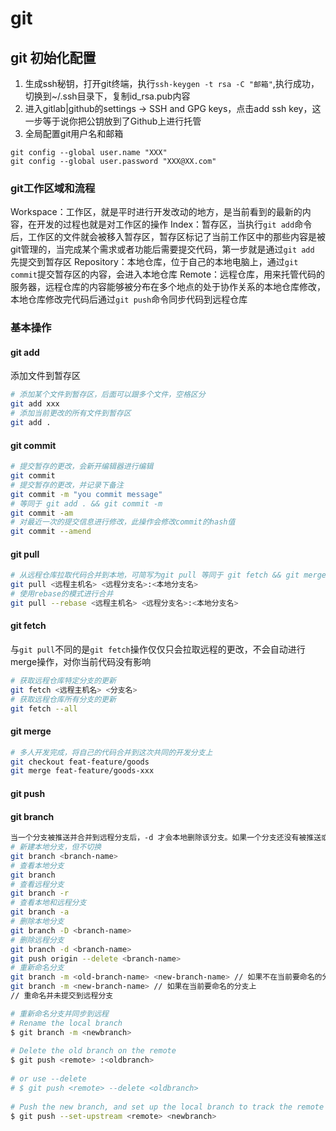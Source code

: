 # git

## git 初始化配置

1. 生成ssh秘钥，打开git终端，执行`ssh-keygen -t rsa -C "邮箱"`,执行成功，切换到~/.ssh目录下，复制id_rsa.pub内容
2. 进入gitlab|github的settings -> SSH and GPG keys，点击add ssh key，这一步等于说你把公钥放到了Github上进行托管
3. 全局配置git用户名和邮箱

```shell
git config --global user.name "XXX"
git config --global user.password "XXX@XX.com"
```

### git工作区域和流程

Workspace：工作区，就是平时进行开发改动的地方，是当前看到的最新的内容，在开发的过程也就是对工作区的操作
Index：暂存区，当执行`git add`命令后，工作区的文件就会被移入暂存区，暂存区标记了当前工作区中的那些内容是被git管理的，当完成某个需求或者功能后需要提交代码，第一步就是通过`git add` 先提交到暂存区
Repository：本地仓库，位于自己的本地电脑上，通过`git commit`提交暂存区的内容，会进入本地仓库
Remote：远程仓库，用来托管代码的服务器，远程仓库的内容能够被分布在多个地点的处于协作关系的本地仓库修改，本地仓库修改完代码后通过`git push`命令同步代码到远程仓库

### 基本操作

#### git add

添加文件到暂存区

```sh
# 添加某个文件到暂存区，后面可以跟多个文件，空格区分
git add xxx
# 添加当前更改的所有文件到暂存区
git add .
```

#### git commit

```sh
# 提交暂存的更改，会新开编辑器进行编辑
git commit
# 提交暂存的更改，并记录下备注
git commit -m "you commit message"
# 等同于 git add . && git commit -m
git commit -am
# 对最近一次的提交信息进行修改，此操作会修改commit的hash值
git commit --amend
```

#### git pull

```sh
# 从远程仓库拉取代码合并到本地，可简写为git pull 等同于 git fetch && git merge
git pull <远程主机名> <远程分支名>:<本地分支名>
# 使用rebase的模式进行合并
git pull --rebase <远程主机名> <远程分支名>:<本地分支名>
```

#### git fetch

与`git pull`不同的是`git fetch`操作仅仅只会拉取远程的更改，不会自动进行merge操作，对你当前代码没有影响

```sh
# 获取远程仓库特定分支的更新
git fetch <远程主机名> <分支名>
# 获取远程仓库所有分支的更新
git fetch --all
```

#### git merge

```sh
# 多人开发完成，将自己的代码合并到这次共同的开发分支上
git checkout feat-feature/goods
git merge feat-feature/goods-xxx
```

#### git push

#### git branch

```sh
当一个分支被推送并合并到远程分支后，-d 才会本地删除该分支。如果一个分支还没有被推送或者合并，那么可以使用-D强制删除它
# 新建本地分支，但不切换
git branch <branch-name> 
# 查看本地分支
git branch
# 查看远程分支
git branch -r
# 查看本地和远程分支
git branch -a
# 删除本地分支
git branch -D <branch-name>
# 删除远程分支
git branch -d <branch-name>
git push origin --delete <branch-name>
# 重新命名分支
git branch -m <old-branch-name> <new-branch-name> // 如果不在当前要命名的分支上
git branch -m <new-branch-name> // 如果在当前要命名的分支上
// 重命名并未提交到远程分支
```

```sh
# 重新命名分支并同步到远程
# Rename the local branch
$ git branch -m <newbranch>
 
# Delete the old branch on the remote
$ git push <remote> :<oldbranch>
 
# or use --delete
# $ git push <remote> --delete <oldbranch>
 
# Push the new branch, and set up the local branch to track the remote branch
$ git push --set-upstream <remote> <newbranch>
```
